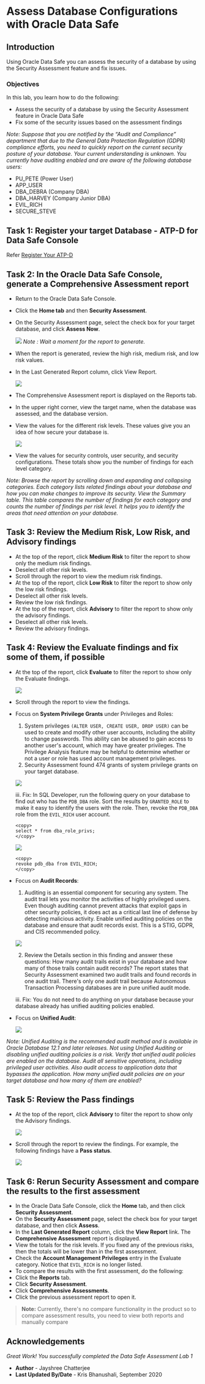 # Assess Database Configurations with Oracle Data Safe
## Introduction
Using Oracle Data Safe you can assess the security of a database by using the Security Assessment feature and fix issues.

### Objectives

In this lab, you learn how to do the following:

- Assess the security of a database by using the Security Assessment feature in Oracle Data Safe
- Fix some of the security issues based on the assessment findings

*Note: Suppose that you are notified by the “Audit and Compliance” department that due to the General Data Protection Regulation (GDPR) compliance efforts, you need to quickly report on the current security posture of your database. Your current understanding is unknown. You currently have auditing enabled and are aware of the following database users:*

- PU_PETE (Power User)
- APP_USER
- DBA_DEBRA (Company DBA)
- DBA_HARVEY (Company Junior DBA)
- EVIL_RICH
- SECURE_STEVE 

## Task 1: Register your target Database - ATP-D for Data Safe Console

Refer [Register Your ATP-D](https://github.com/labmaterial/adbguides-dev/blob/master/adb-datasafe/Register%20a%20Target%20Database.md)

## Task 2: In the Oracle Data Safe Console, generate a Comprehensive Assessment report

- Return to the Oracle Data Safe Console.
- Click the **Home tab** and then **Security Assessment**.
- On the Security Assessment page, select the check box for your target database, and click **Assess Now**.

   ![](./images/Img4.png " ") 
*Note : Wait a moment for the report to generate.*
- When the report is generated, review the high risk, medium risk, and low risk values.
- In the Last Generated Report column, click View Report.

   ![](./images/Img5.png " ")
- The Comprehensive Assessment report is displayed on the Reports tab.
- In the upper right corner, view the target name, when the database was assessed, and the database version.
- View the values for the different risk levels. These values give you an idea of how secure your database is.

   ![](./images/Img6.png " ")
- View the values for security controls, user security, and security configurations. These totals show you the number of findings for each level category.

*Note: Browse the report by scrolling down and expanding and collapsing categories. Each category lists related findings about your database and how you can make changes to improve its security.*
*View the Summary table. This table compares the number of findings for each category and counts the number of findings per risk level. It helps you to identify the areas that need attention on your database.*

## Task 3: Review the Medium Risk, Low Risk, and Advisory findings

- At the top of the report, click **Medium Risk** to filter the report to show only the medium risk findings.
- Deselect all other risk levels.
- Scroll through the report to view the medium risk findings.
- At the top of the report, click **Low Risk** to filter the report to show only the low risk findings.
- Deselect all other risk levels.
- Review the low risk findings.
- At the top of the report, click **Advisory** to filter the report to show only the advisory findings.
- Deselect all other risk levels.
- Review the advisory findings.

## Task 4: Review the Evaluate findings and fix some of them, if possible

- At the top of the report, click **Evaluate** to filter the report to show only the Evaluate findings.

   ![](./images/Img7.png " ")
- Scroll through the report to view the findings.
- Focus on **System Privilege Grants** under Privileges and Roles:
  1. System privileges `(ALTER USER, CREATE USER, DROP USER)` can be used to create and modify other user accounts, including the ability to change passwords. This ability can be abused to gain access to another user's account, which may have greater privileges. The Privilege Analysis feature may be helpful to determine whether or not a user or role has used account management privileges.
  2. Security Assessment found 474 grants of system privilege grants on your target database.
  
   ![](./images/Img8.png " ")
   
    iii. Fix: In SQL Developer, run the following query on your database to find out who has the `PDB_DBA` role. Sort the results by `GRANTED_ROLE` to make it easy to identify the users with the role. Then, revoke the `PDB_DBA` role from the `EVIL_RICH` user account.  

    ```
    <copy>
    select * from dba_role_privs;
    </copy>
    ```   
   ![](./images/Img9.jpg " ")    
   
     ```
    <copy>
    revoke pdb_dba from EVIL_RICH;
    </copy>
    ```     
- Focus on **Audit Records**:

  1. Auditing is an essential component for securing any system. The audit trail lets you monitor the activities of highly privileged users. Even though auditing cannot prevent attacks that exploit gaps in other security policies, it does act as a critical last line of defense by detecting malicious activity. Enable unified auditing policies on the database and ensure that audit records exist. This is a STIG, GDPR, and CIS recommended policy.
  
   ![](./images/Img10.jpg " ")
   
  2. Review the Details section in this finding and answer these questions: How many audit trails exist in your database and how many of those trails contain audit records? The report states that Security Assessment examined two audit trails and found records in one audit trail. There's only one audit trail because Autonomous Transaction Processing databases are in pure unified audit mode.
  
    iii. Fix: You do not need to do anything on your database because your database already has unified auditing policies enabled.
  
- Focus on **Unified Audit**:

   ![](./images/Img11.jpg " ")

*Note: Unified Auditing is the recommended audit method and is available in Oracle Database 12.1 and later releases. Not using Unified Auditing or disabling unified auditing policies is a risk. Verify that unified audit policies are enabled on the database. Audit all sensitive operations, including privileged user activities. Also audit access to application data that bypasses the application. How many unified audit policies are on your target database and how many of them are enabled?*

## Task 5: Review the Pass findings

- At the top of the report, click **Advisory** to filter the report to show only the Advisory findings.

   ![](./images/Img12.png " ")
- Scroll through the report to review the findings. For example, the following findings have a **Pass status**.

   ![](https://raw.githubusercontent.com/oracle/learning-library/master/common/images/console/storage-buckets.png " ")

## Task 6: Rerun Security Assessment and compare the results to the first assessment

- In the Oracle Data Safe Console, click the **Home** tab, and then click **Security Assessment**.
- On the **Security Assessment** page, select the check box for your target database, and then click **Assess**.
- In the **Last Generated Report** column, click the **View Report** link. The **Comprehensive Assessment** report is displayed.
- View the totals for the risk levels.
If you fixed any of the previous risks, then the totals will be lower than in the first assessment.
- Check the **Account Management Privileges** entry in the Evaluate category. Notice that `EVIL_RICH` is no longer listed.
- To compare the results with the first assessment, do the following:
 - Click the **Reports** tab.
 - Click **Security Assessment**.
 - Click **Comprehensive Assessments**.
 - Click the previous assessment report to open it.

> **Note:**
Currently, there's no compare functionality in the product so to compare assessment results, you need to view both reports and manually compare

## Acknowledgements

*Great Work! You successfully completed the Data Safe Assessment Lab 1*

- **Author** - Jayshree Chatterjee
- **Last Updated By/Date** - Kris Bhanushali, September 2020


